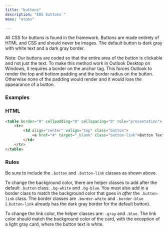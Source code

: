 ```yaml
---
title: "buttons"
description: "EDS buttons`"
menu: "atoms"

---
```


All CSS for buttons is found in the framework. Buttons are made entirely of HTML and CSS and should never be images. The default button is dark gray with white text and a dark gray border.

<div class="note">
Note: Our buttons are coded so that the entire area of the button is clickable and not just the text. To make this method work in Outlook Desktop on Windows, it requires a border on the anchor tag. This forces Outlook to render the top and bottom padding and the border radius on the button. Otherwise none of the padding would render and it would lose the appearance of a button.
</div>

### Examples
<eds-button></eds-button>

### HTML
```html
<table border="0" cellpadding="0" cellspacing="0" role="presentation">
	<tr>
		<td align="center" valign="top" class="button">
			<a href="#" target="_blank" class="button-link">Button Text</a>
		</td>
	</tr>
</table>
```

### Rules
Be sure to include the `.button` and `.button-link` classes as shown above.

To change the background color, there are helper classes to add after the default `.button` class: `.bg-white` and `.bg-blue`. You must also add in a border class to match the background color that goes in *after* the `.button-link` class. The border classes are `.border-white` and `.border-blue` (`.button-link` already has the dark gray border for the default button).

To change the link color, the helper classes are: `.gray` and `.blue`. The link color should match the background color of the card, with the exception of a light gray card, where the button text is white.

<script>
class EdsButton extends HTMLElement {
	get template() {
		let t = document.createElement("template");
		t.innerHTML = `
		<head>
			<style>
				@import url( '/css/email/eds.css' )
			</style>
		</head>
		<body>
		<div style="padding: 12px;background-color: #f4f4f4;">
			<table role="presentation" border="0" cellpadding="0" cellspacing="0">
				<tr>
					<td align="center" valign="top" class="button">
						<a href="#" class="button-link">Button Text</a>
					</td>
					<td class="ps8"></td>
					<td align="center" valign="top" class="button bg-blue">
						<a href="#" class="button-link border-blue white">Button Text</a>
					</td>
					<td class="ps8"></td>
					<td align="center" valign="top" class="button bg-white">
						<a href="#" class="button-link border-white gray">Button Text</a>
					</td>
					<td class="ps8"></td>
					<td align="center" valign="top" class="button bg-white">
						<a href="#" class="button-link border-white blue">Button Text</a>
					</td>
				</tr>
			</table>
			</div>
		</body>
		`;
		return t;
	}
	constructor() {
		super();
	}
	connectedCallback() {
		let clone = this.template.content.cloneNode(true);
		this.attachShadow({ mode: "open" });
		this.shadowRoot.appendChild(clone);
	}
} // end Class
customElements.define("eds-button", EdsButton);
</script>
